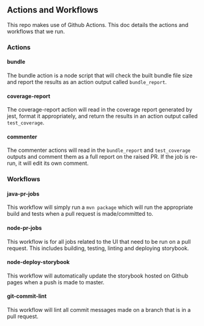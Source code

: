 ## Actions and Workflows

This repo makes use of Github Actions. This doc details the actions and
workflows that we run.

### Actions

#### bundle

The bundle action is a node script that will check the built bundle file
size and report the results as an action output called `bundle_report`.

#### coverage-report

The coverage-report action will read in the coverage report generated by
jest, format it appropriately, and return the results in an action output
called `test_coverage`.

#### commenter

The commenter actions will read in the `bundle_report` and `test_coverage`
outputs and comment them as a full report on the raised PR. If the job is
re-run, it will edit its own comment.

### Workflows

#### java-pr-jobs

This workflow will simply run a `mvn package` which will run the appropriate
build and tests when a pull request is made/committed to.

#### node-pr-jobs

This workflow is for all jobs related to the UI that need to be run on a pull
request. This includes building, testing, linting and deploying storybook.

#### node-deploy-storybook

This workflow will automatically update the storybook hosted on Github pages
when a push is made to master.

#### git-commit-lint

This workflow will lint all commit messages made on a branch that is in a pull
request.
